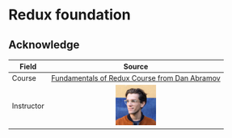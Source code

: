 # Redux foundation

## Acknowledge

| Field      | Source                                                                                                                             |
| ---------- | ---------------------------------------------------------------------------------------------------------------------------------- |
| Course     | [Fundamentals of Redux Course from Dan Abramov](https://egghead.io/courses/fundamentals-of-redux-course-from-dan-abramov-bd5cc867) |
| Instructor | <div align="center"><img src="/assets/avatar_dan-abramov.jpg" style="weight:80px; height:80px" alt="Dan Abrmov's avatar"/></div>   |
